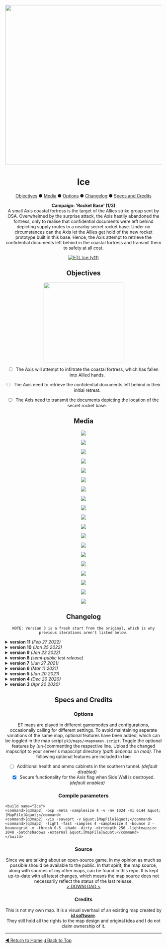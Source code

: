 <!-- HEADER -->
<div align="center">
 
<a href="https://raw.githubusercontent.com/realkemon/home/master/levelshots/ice/ice.png"><img src="https://raw.githubusercontent.com/realkemon/home/master/levelshots/ice/ice.png" width="512"/></a>

# Ice
 
<!-- TOC -->
<a href="https://github.com/realkemon/home/blob/master/pages/etl_ice.md#objectives">Objectives</a> ● <a href="https://github.com/realkemon/home/blob/master/pages/etl_ice.md#media">Media</a> ● <a href="https://github.com/realkemon/home/blob/master/pages/etl_ice.md#options">Options</a> ● <a href="https://github.com/realkemon/home/blob/master/pages/etl_ice.md#changelog">Changelog</a> ● <a href="https://github.com/realkemon/home/blob/master/pages/etl_ice.md#specs_and_credits">Specs and Credits</a>
<!-- STORY -->
**Campaign: 'Rocket Base' (1/3)**
 <br>
 A small Axis coastal fortress is the target of the Allies strike group sent by OSA. Overwhelmed by the surprise attack, the Axis hastily abandoned the fortress, only to realise that confidential documents were left behind depicting supply routes to a nearby secret rocket base. Under no circumstances can the Axis let the Allies get hold of the new rocket prototype built in this base. Hence, the Axis attempt to retrieve the confidential documents left behind in the coastal fortress and transmit them to safety at all cost.
<br>
 
<a href="https://www.moddb.com/mods/etlegacy/addons/etl-ice-v11" title="Download ETL Ice (v11) - Mod DB" target="_blank"><img src="https://button.moddb.com/download/medium/228790.png" alt="ETL Ice (v11)" /></a>

 
## Objectives
 
<a href="https://raw.githubusercontent.com/realkemon/home/master/levelshots/ice/ice_cc_overlay.png"><img src="https://raw.githubusercontent.com/realkemon/home/master/levelshots/ice/ice_cc_overlay.png" width="256"/></a>
 
* [ ] The Axis will attempt to infiltrate the coastal fortress, which has fallen into Allied hands.
* [ ] The Axis need to retrieve the confidential documents left behind in their initial retreat.
* [ ] The Axis need to transmit the documents depicting the location of the secret rocket base.


## Media

<a href="https://raw.githubusercontent.com/realkemon/home/master/levelshots/ice/ice1.jpg"><img src="https://raw.githubusercontent.com/realkemon/home/master/levelshots/ice/ice1.jpg"></a>

<a href="https://raw.githubusercontent.com/realkemon/home/master/levelshots/ice/ice2.jpg"><img src="https://raw.githubusercontent.com/realkemon/home/master/levelshots/ice/ice2.jpg"></a>

<a href="https://raw.githubusercontent.com/realkemon/home/master/levelshots/ice/ice3.jpg"><img src="https://raw.githubusercontent.com/realkemon/home/master/levelshots/ice/ice3.jpg"></a>

<a href="https://raw.githubusercontent.com/realkemon/home/master/levelshots/ice/ice4.jpg"><img src="https://raw.githubusercontent.com/realkemon/home/master/levelshots/ice/ice4.jpg"></a>

<a href="https://raw.githubusercontent.com/realkemon/home/master/levelshots/ice/ice5.jpg"><img src="https://raw.githubusercontent.com/realkemon/home/master/levelshots/ice/ice5.jpg"></a>

<a href="https://raw.githubusercontent.com/realkemon/home/master/levelshots/ice/ice6.jpg"><img src="https://raw.githubusercontent.com/realkemon/home/master/levelshots/ice/ice6.jpg"></a>

<a href="https://raw.githubusercontent.com/realkemon/home/master/levelshots/ice/ice7.jpg"><img src="https://raw.githubusercontent.com/realkemon/home/master/levelshots/ice/ice7.jpg"></a>

<a href="https://raw.githubusercontent.com/realkemon/home/master/levelshots/ice/ice8.jpg"><img src="https://raw.githubusercontent.com/realkemon/home/master/levelshots/ice/ice8.jpg"></a>

<a href="https://raw.githubusercontent.com/realkemon/home/master/levelshots/ice/ice9.jpg"><img src="https://raw.githubusercontent.com/realkemon/home/master/levelshots/ice/ice9.jpg"></a>

<a href="https://raw.githubusercontent.com/realkemon/home/master/levelshots/ice/ice10.jpg"><img src="https://raw.githubusercontent.com/realkemon/home/master/levelshots/ice/ice10.jpg"></a>

<a href="https://raw.githubusercontent.com/realkemon/home/master/levelshots/ice/ice11.jpg"><img src="https://raw.githubusercontent.com/realkemon/home/master/levelshots/ice/ice11.jpg"></a>

<a href="https://raw.githubusercontent.com/realkemon/home/master/levelshots/ice/ice12.jpg"><img src="https://raw.githubusercontent.com/realkemon/home/master/levelshots/ice/ice12.jpg"></a>

<a href="https://raw.githubusercontent.com/realkemon/home/master/levelshots/ice/ice13.jpg"><img src="https://raw.githubusercontent.com/realkemon/home/master/levelshots/ice/ice13.jpg"></a>

<a href="https://raw.githubusercontent.com/realkemon/home/master/levelshots/ice/ice14.jpg"><img src="https://raw.githubusercontent.com/realkemon/home/master/levelshots/ice/ice14.jpg"></a>

<a href="https://raw.githubusercontent.com/realkemon/home/master/levelshots/ice/ice15.jpg"><img src="https://raw.githubusercontent.com/realkemon/home/master/levelshots/ice/ice15.jpg"></a>

<a href="https://raw.githubusercontent.com/realkemon/home/master/levelshots/ice/ice16.jpg"><img src="https://raw.githubusercontent.com/realkemon/home/master/levelshots/ice/ice16.jpg"></a>

<a href="https://raw.githubusercontent.com/realkemon/home/master/levelshots/ice/ice17.jpg"><img src="https://raw.githubusercontent.com/realkemon/home/master/levelshots/ice/ice17.jpg"></a>

<a href="https://raw.githubusercontent.com/realkemon/home/master/levelshots/ice/ice18.jpg"><img src="https://raw.githubusercontent.com/realkemon/home/master/levelshots/ice/ice18.jpg"></a>

<a href="https://raw.githubusercontent.com/realkemon/home/master/levelshots/ice/ice19.jpg"><img src="https://raw.githubusercontent.com/realkemon/home/master/levelshots/ice/ice19.jpg"></a>


## Changelog
`NOTE: Version 3 is a fresh start from the original, which is why previous iterations aren't listed below.`

</div>

<details>
 <summary><b>version 11</b> <i>(Feb 27 2022)</i></summary>
 
* [x] Removed collision from window shutters to improve player movement. *(Thank you Aciz for reporting.)*
* [x] Improved collision around doors to prevent players from getting stuck. *(Thank you Aciz for reporting.)*
* [x] Adjusted terrain blending at Allied ruins for better looks. *(Thank you Aciz for reporting.)*
* [x] Fixed caulk leak at boxes near Allied tunnel entrance.
* [x] Fixed missing command map icons for third-party mods. *(Thank you Aciz for reporting.)*
 
</details>

<details>
 <summary><b>version 10</b> <i>(Jan 25 2022)</i></summary>
 
* [x] Fixed game crash: `ERROR: G_Scripting: alertentity cannot find targetname "forward_bunker_spawn_east"`. *(Thank you Dmxj and Jay for reporting.)*
 
</details>

<details>
 <summary><b>version 9</b> <i>(Jan 23 2022)</i></summary>
 
* [x] Changed default of flag secure mechanic to be always captureable by default. *(Thank you ET: Legacy competitive community for reporting.)*
* [x] Fixed flying tree near Axis North spawn. *(Thank you semik for reporting.)*
* [x] Fixed caulk leak near tunnel exit at side wall. *(Thank you semik for reporting.)*
* [x] Split forward flag spawn to allow disabling additional slots. *(Thank you Helldembez and ohnoes for reporting.)*
* [x] Removed versioning from pk3 contents. *(Thank you bystry and Aciz for suggesting.)*
* [x] Adjusted lighting settings for improved performance. *(Thank you Aciz for suggesting.)*
* [x] Adjusted etl_lights.shader to enable remapshader use. *(Thank you Aciz for reporting.)*
 
</details>

<details>
 <summary><b>version 8</b> <i>(semi-public test release)</i></summary>
 
* [x] Adjusted terrain near Side Wall to allow getting onto the upper floor again. *(Thank you h2o and WuT for reporting.)*
* [x] Adjusted terrain near the tunnel bunker at Side Wall to allow getting onto the roof again. *(Thank you uYop for reporting.)*
* [x] Adjusted terrain near Side Wall to remove the need of jumping onto boxes before walking up the ramp. *(Thank you h2o and WuT for reporting.)*
* [x] Removed one tree near Side Wall and adjusted scale of second to improve line of sight again. *(Thank you h2o for reporting.)*
</details>

<details>
 <summary><b>version 7</b> <i>(Jun 27 2021)</i></summary>
 
* [x] Fixed command map icons showing outside of compass. *(Thank you spyhawk for reporting)*
* [x] Changed from `Axial Projection` to `Brush Primitives`.
* [x] Added unique `id`s for spawn slots to prepare [this](https://github.com/etlegacy/etlegacy/issues/1641) feature.
* [x] Adjusted various texture alignments.
* [x] Slightly reduced number of verts and shaders in first valley.
* [x] Reworked forward flag functionality to prevent spawn glitch after `/map_restart`.
* [x] Added optional flag secure mechanic when Side Wall destroyed. *(enabled by default)*
* [x] Added optional health and ammo cabinets in southern tunnel. *(diabled by default)*
* [x] Removed Axis flag cm icon for Allied team as it was causing problems.
* [x] Adjusted colour of lighting in transmitter building to be less obnoxiously orange.
* [x] Fixed glass shader on trucks.
* [x] Fixed wood textures z-fighting in south tunnel shelf.
</details>

<details>
 <summary><b>version 6</b> <i>(Mar 11 2021)</i></summary>
 
* [x] Fixed side wall cm icon being upside down in vanilla ET due to incorrect field order in .tga. *(Thank you Aciz for reporting)*
* [x] Adjusted terrain clipping to be a bit less aggressive. *(Thank you Aciz for reporting)*
* [x] Removed `common/slick` at tunnel exits. *(Thank you Aciz for reporting)*
* [x] Improved lighting at Allied CP.
* [x] Adjusted shader for winter trees to prevent overwriting default shaders on other maps. *(Thank you Aciz for reporting)*
</details>

<details>
 <summary><b>version 5</b> <i>(Jan 20 2021)</i></summary>
 
* [x] Adjusted lighting and terrain blending to improve performance.
* [x] Increased playercount from 16vs16 to 32vs32.
* [x] Removed flag sound from guardtower.
* [x] Fixed CP sounds playing in second round after `/map_restart`. *(Thanks to WuTangH for reporting issue on 'Supply Depot, by ginc')*
* [x] Fixed missing command map shader on forward bunker flag for Axis.
* [x] Fixed setstate error for non-existent entities.
</details>

<details>
 <summary><b>version 4</b> <i>(Dec 20 2020)</i></summary>
 
* [x] Adjusted height of swinglights to be flush with ceiling.
* [x] Improved overall lighting.
</details>

<details>
 <summary><b>version 3</b> <i>(Apr 20 2020)</i></summary>
 
* [x] Improved VO announcements.
    * As long as both Main Entrance and Side Wall are active VO is: “defend/destroy entrances”.
    * As soon as one has been breached VO is: “defend/destroy the side OR main entrance”.
    * Added VO announcements for active map objectives when joining a team.
    * Added VO announcements for the guardtower.
* [x] Added base alarm when the main entrance gets destroyed.
* [x] Added colour-coded guiding system intended to ease new players into the map.
* [x] Added ambient sounds.
* [x] Simplified shoutcaster movement by opening the mountain range dividing the two valleys for spectators.
* [x] Doors have been widened to allow for faster movement.
* [x] Opened one side of the mountain to the frozen sea for narrative purposes.
* [x] Adjusted global lighting.
* [x] Removed snowy textures from the interior of the fortress.
* [x] Changed castle-like theme from a short underground section to be more in line with the rest of the fortress.
* [x] Attempted to give the duct-like connection near the flag a more realistic purpose by transforming the wall into a shelf.
* [x] Simplified player collision near shelves, crates, etc.
</details>

<div align="center">
 
## Specs and Credits

### Options
 
ET maps are played in different gamemodes and configurations, occasionally calling for different settings. To avoid maintaining separate variations of the same map, optional features have been added, which can be toggled in the map script `pk3/maps/<mapname>.script`. Toggle the optional features by (un-)commenting the respective line. Upload the changed mapscript to your server's mapscript directory *(path depends on mod)*. The following optional features are included in **Ice**:
* [ ] Additional health and ammo cabinets in the southern tunnel. *(default disabled)*
* [x] Secure functionality for the Axis flag when Side Wall is destroyed. *(default enabled)*
 
### Compile parameters

</div>

```
<build name="Ice">
<command>[q3map2] -bsp -meta -samplesize 4 -v -mv 1024 -mi 6144 &quot;[MapFile]&quot;</command>
<command>[q3map2] -vis -saveprt -v &quot;[MapFile]&quot;</command>
<command>[q3map2] -light -fast -samples 4 -samplesize 4 -bounce 3 -bouncegrid -v -thresh 0.5 -shade -dirty -dirtdepth 256 -lightmapsize 2048 -patchshadows -external &quot;[MapFile]&quot;</command>
</build>
```

<div align="center">
 
### Source
Since we are talking about an open-source game, in my opinion as much as possible should be available to the public. In that spirit, the map source, along with sources of my other maps, can be found in this repo. It is kept up-to-date with all latest changes, which means the map source does not necessarily reflect the status of the last release.
<br>
<a href="https://github.com/realkemon/home/tree/master/maps">> DOWNLOAD <</a>
 
### Credits
This is not my own map. It is a visual overhaul of an existing map created by [**id software**](https://www.idsoftware.com).
<br>
They still hold all the rights to the map design and original idea and I do not claim ownership of it.

</div>

----
[:arrow_backward: Return to Home](https://github.com/realkemon/home/blob/master/README.md) [:arrow_double_up: Back to Top](https://github.com/realkemon/home/blob/master/pages/etl_ice.md)
